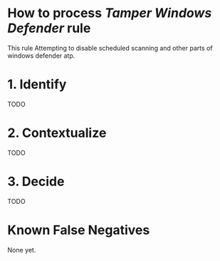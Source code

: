 # How to process *Tamper Windows Defender* rule
This rule Attempting to disable scheduled scanning and other parts of windows defender atp.

# 1. Identify
TODO

# 2. Contextualize
TODO

# 3. Decide
TODO

# Known False Negatives
None yet.
